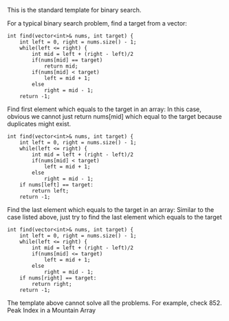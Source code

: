 This is the standard template for binary search.

For a typical binary search problem, find a target from a vector:

```
int find(vector<int>& nums, int target) {
    int left = 0, right = nums.size() - 1;
    while(left <= right) {
        int mid = left + (right - left)/2
        if(nums[mid] == target)
            return mid;
        if(nums[mid] < target)
            left = mid + 1;
        else
            right = mid - 1;
    return -1;
```

Find first element which equals to the target in an array:
In this case, obvious we cannot just return nums[mid] which equal to the target because duplicates might exist.
```
int find(vector<int>& nums, int target) {
    int left = 0, right = nums.size() - 1;
    while(left <= right) {
        int mid = left + (right - left)/2
        if(nums[mid] < target)
            left = mid + 1;
        else
            right = mid - 1;
    if nums[left] == target:
        return left;
    return -1;
```

Find the last element which equals to the target in an array:
Similar to the case listed above, just try to find the last element which equals to the target
```
int find(vector<int>& nums, int target) {
    int left = 0, right = nums.size() - 1;
    while(left <= right) {
        int mid = left + (right - left)/2
        if(nums[mid] <= target)
            left = mid + 1;
        else
            right = mid - 1;
    if nums[right] == target:
        return right;
    return -1;
```

The template above cannot solve all the problems. For example, check 852. Peak Index in a Mountain Array
